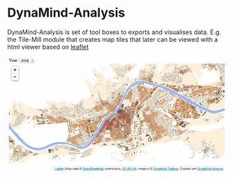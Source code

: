 DynaMind-Analysis
=================

DynaMind-Analysis is set of tool boxes to exports and visualises data. E.g. the Tile-Mill module that creates map tiles that later can be viewed with a html viewer based on [leaflet](http://leafletjs.com/)


<a href="http://htmlpreview.github.io/?https://github.com/christianurich/DynaMind-Analysis/blob/master/viewer/viewer.html"><img src="viewer.png" border="0"></a> 
